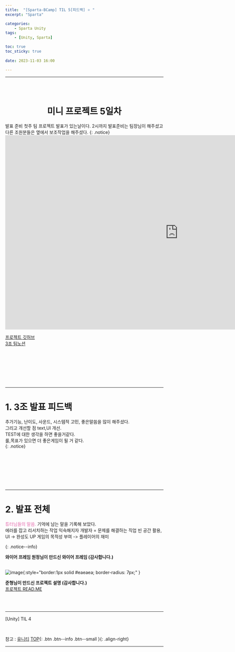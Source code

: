```yaml
---
title:  "[Sparta-BCamp] TIL 5[피드백] ⭐ "
excerpt: "Sparta"

categories:
    - Sparta Unity
tags:
    - [Unity, Sparta]

toc: true
toc_sticky: true
 
date: 2023-11-03 16:00

---
```

- - -
<BR><BR>

<center><H1> 미니 프로젝트 5일차  </H1></center>
발표 준비  
첫주 팀 프로젝트 발표가 있는날이다. 2시까지 발표준비는 팀장님이 해주셨고 다른 조원분들은 옆에서 보조작업을 해주셨다.  
{: .notice}

<iframe width="1100" height="619" src="https://www.youtube.com/embed/OXB477_D4LE" title="Unity 2기_ IDLE Card Match" frameborder="0" allow="accelerometer; autoplay; clipboard-write; encrypted-media; gyroscope; picture-in-picture; web-share" allowfullscreen></iframe>

[프로젝트 깃허브](https://github.com/uhbbang33/IDLE_CardMatchGame)  
[3조 팀노션](https://www.notion.so/3-IDLE-5a1172bf0916448f84f9f5160ff0a9ba)

<br><br><br><br><br><br>
- - - 

# 1. 3조 발표 피드백
추가기능, 난이도, 사운드, 시스템적 고민, 좋은말씀을 많이 해주셨다.  
그리고 개선할 점  text,UI 개선.  
TEST에 대한 생각을 하면 좋을거같다.  
룰,목표가 있으면 더 좋은게임이 될 거 같다.  
{: .notice}

<br><br><br><br><br><br>
- - - 

# 2. 발표 전체
<span style="color:#E66EAF">튜터님들의 말씀.</span>
기억에 남는 말을 기록해 보았다.  
에러를 잡고 리서치하는 작업 익숙해지자
개발자 = 문제를 해결하는 직업
빈 공간 활용, UI -> 완성도 UP
게임의 목적성 부여 -> 플레이어의 재미


{: .notice--info}

**와이어 프레임 원정님이 만드신 와이어 프레임 (감사합니다.)**  
<br>

![image](https://github.com/levell1/levell1.github.io/assets/96651722/1fae3b60-7236-4286-9c20-e8a90c64d77c){:style="border:1px solid #eaeaea; border-radius: 7px;" }  

**준형님이 만드신 프로젝트 설명 (감사합니다.)**  
[프로젝트 READ.ME](https://github.com/uhbbang33/IDLE_CardMatchGame/blob/main/Readme.md)



<br><br>
- - - 

[Unity] TIL 4

<br>

참고 : [유니티](https://docs.unity3d.com/kr/)
[TOP](#){: .btn .btn--info .btn--small }{: .align-right}
<br>
- - -

